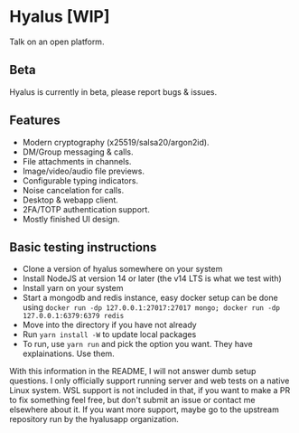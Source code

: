 # Hyalus [WIP]

Talk on an open platform.

## Beta

Hyalus is currently in beta, please report bugs & issues.

## Features

* Modern cryptography (x25519/salsa20/argon2id).
* DM/Group messaging & calls.
* File attachments in channels.
* Image/video/audio file previews.
* Configurable typing indicators.
* Noise cancelation for calls.
* Desktop & webapp client.
* 2FA/TOTP authentication support.
* Mostly finished UI design.

## Basic testing instructions 
- Clone a version of hyalus somewhere on your system
- Install NodeJS at version 14 or later (the v14 LTS is what we test with)
- Install yarn on your system
- Start a mongodb and redis instance, easy docker setup can be done using `docker run -dp 127.0.0.1:27017:27017 mongo; docker run -dp 127.0.0.1:6379:6379 redis`
- Move into the directory if you have not already 
- Run `yarn install -W` to update local packages
- To run, use `yarn run` and pick the option you want. They have explainations. Use them.

With this information in the README, I will not answer dumb setup questions. I only officially support running server and web tests on a native Linux system. WSL support is not included in that, if you want to make a PR to fix something feel free, but don't submit an issue or contact me elsewhere about it. If you want more support, maybe go to the upstream repository run by the hyalusapp organization.
